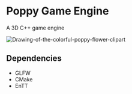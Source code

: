 # Poppy Game Engine
A 3D C++ game engine

![Drawing-of-the-colorful-poppy-flower-clipart](https://user-images.githubusercontent.com/29358582/116823929-a7dac880-ab87-11eb-8c99-b16f44edd995.png)

## Dependencies
- GLFW
- CMake
- EnTT
